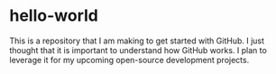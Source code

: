 # hello-world
This is a repository that I am making to get started with GitHub.
I just thought that it is important to understand how GitHub works.
I plan to leverage it for my upcoming open-source development projects.
